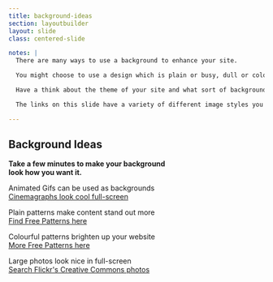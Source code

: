 ```yaml
---
title: background-ideas
section: layoutbuilder
layout: slide
class: centered-slide

notes: |
  There are many ways to use a background to enhance your site.

  You might choose to use a design which is plain or busy, dull or colourful, animated or static.

  Have a think about the theme of your site and what sort of background would suit best.

  The links on this slide have a variety of different image styles you could use.

---
```



## Background Ideas

**Take a few minutes to make your background**<br>
**look how you want it.**

Animated Gifs can be used as backgrounds<br>
[Cinemagraphs look cool full-screen](http://giphy.com/search/cinemagraph)

Plain patterns make content stand out more<br>
[Find Free Patterns here](http://subtlepatterns.com/)

Colourful patterns brighten up your website<br>
[More Free Patterns here](http://www.dinpattern.com/category/patterns/)

Large photos look nice in full-screen<br>
[Search Flickr's Creative Commons photos](https://www.flickr.com/search/?sort=relevance&advanced=1&height=1024&width=1024&dimension_search_mode=min&text=nature&license=2%2C3%2C4%2C5%2C6%2C9)